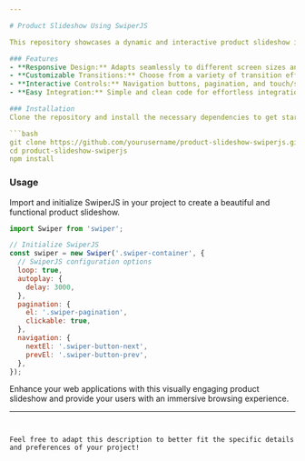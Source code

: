 ```yaml
---

# Product Slideshow Using SwiperJS

This repository showcases a dynamic and interactive product slideshow implemented with [SwiperJS](https://swiperjs.com/). The slideshow features smooth transitions, responsive design, and customizable options to highlight various products effectively. Perfect for e-commerce websites, portfolios, and promotional pages, this project demonstrates how to create an appealing product display that enhances user experience.

### Features
- **Responsive Design:** Adapts seamlessly to different screen sizes and orientations.
- **Customizable Transitions:** Choose from a variety of transition effects to suit your style.
- **Interactive Controls:** Navigation buttons, pagination, and touch/swipe support for a user-friendly experience.
- **Easy Integration:** Simple and clean code for effortless integration into existing projects.

### Installation
Clone the repository and install the necessary dependencies to get started.

```bash
git clone https://github.com/yourusername/product-slideshow-swiperjs.git
cd product-slideshow-swiperjs
npm install
```

### Usage
Import and initialize SwiperJS in your project to create a beautiful and functional product slideshow.

```javascript
import Swiper from 'swiper';

// Initialize SwiperJS
const swiper = new Swiper('.swiper-container', {
  // SwiperJS configuration options
  loop: true,
  autoplay: {
    delay: 3000,
  },
  pagination: {
    el: '.swiper-pagination',
    clickable: true,
  },
  navigation: {
    nextEl: '.swiper-button-next',
    prevEl: '.swiper-button-prev',
  },
});
```

Enhance your web applications with this visually engaging product slideshow and provide your users with an immersive browsing experience.

---
```


Feel free to adapt this description to better fit the specific details and preferences of your project!
